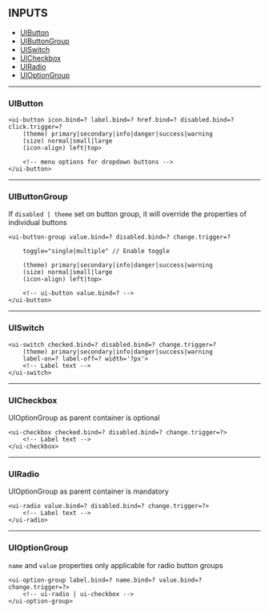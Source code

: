 ## INPUTS

* [UIButton](#uibutton)
* [UIButtonGroup](#uibuttongroup)
* [UISwitch](#uiswitch)
* [UICheckbox](#uicheckbox)
* [UIRadio](#uiradio)
* [UIOptionGroup](#uioptiongroup)

---

### UIButton

    <ui-button icon.bind=? label.bind=? href.bind=? disabled.bind=? click.trigger=?
        (theme) primary|secondary|info|danger|success|warning 
        (size) normal|small|large
        (icon-align) left|top>
        
        <!-- menu options for dropdown buttons -->
    </ui-button>
    
---

### UIButtonGroup

If `disabled | theme` set on button group, it will override the properties of individual buttons

    <ui-button-group value.bind=? disabled.bind=? change.trigger=?
        
        toggle="single|multiple" // Enable toggle
        
        (theme) primary|secondary|info|danger|success|warning 
        (size) normal|small|large
        (icon-align) left|top>
        
        <!-- ui-button value.bind=? -->
    </ui-button>

---

### UISwitch

    <ui-switch checked.bind=? disabled.bind=? change.trigger=?
        (theme) primary|secondary|info|danger|success|warning 
        label-on=? label-off=? width='?px'>
        <!-- Label text -->
    </ui-switch>

---

### UICheckbox

UIOptionGroup as parent container is optional

    <ui-checkbox checked.bind=? disabled.bind=? change.trigger=?>
        <!-- Label text -->
    </ui-checkbox>

---

### UIRadio

UIOptionGroup as parent container is mandatory

    <ui-radio value.bind=? disabled.bind=? change.trigger=?>
        <!-- Label text -->
    </ui-radio>

----

### UIOptionGroup

`name` and `value` properties only applicable for radio button groups

    <ui-option-group label.bind=? name.bind=? value.bind=? change.trigger=?>
        <!-- ui-radio | ui-checkbox -->
    </ui-option-group>

